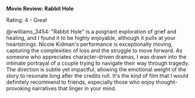 **Movie Review: Rabbit Hole**

Rating: 4 - Great

@rwilliams_3454: "Rabbit Hole" is a poignant exploration of grief and healing, and I found it to be highly enjoyable, although it pulls at your heartstrings. Nicole Kidman's performance is exceptionally moving, capturing the complexities of loss and the struggle to move forward. As someone who appreciates character-driven dramas, I was drawn into the intimate portrayal of a couple trying to navigate their way through tragedy. The direction is subtle yet impactful, allowing the emotional weight of the story to resonate long after the credits roll. It's the kind of film that I would definitely recommend to friends, especially those who enjoy thought-provoking narratives that linger in your mind.